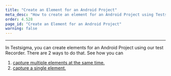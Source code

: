 ```yaml
---
title: "Create an Element for an Android Project"
meta_desc: "How to create an element for an Android Project using Testsigma’s Recorder."
order: 4.528
page_id: "Create an Element for an Android Project"
warning: false
---
```


---

In Testsigma, you can create elements for an Android Project using our test Recorder. There are 2 ways to do that. See how you can

 1. [capture multiple elements at the same time.](https://testsigma.com/docs/elements/android-apps/record-multiple-elements/)
 2. [capture a single element.](https://testsigma.com/docs/elements/android-apps/capture-single-element/)
   
